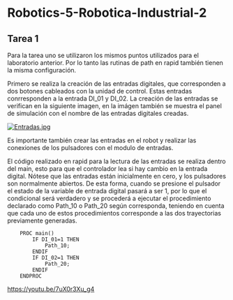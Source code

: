 # Robotics-5-Robotica-Industrial-2

## Tarea 1

Para la tarea uno se utilizaron los mismos puntos utilizados para el laboratorio anterior. Por lo tanto las rutinas de path en rapid también tienen la misma configuración.

Primero se realiza la creación de las entradas digitales, que corresponden a dos botones cableados con la unidad de control. Estas entradas conrresponden a la entrada DI_01 y DI_02. La creación de las entradas se verifican en la siguiente imagen, en la imágen también se muestra el panel de simulación con el nombre de las entradas digitales creadas. 

[![Entradas.jpg](https://i.postimg.cc/FsRWHqB6/Entradas.jpg)](https://postimg.cc/JtfcTTm3)

Es importante también crear las entradas en el robot y realizar las conexiones de los pulsadores con el modulo de entradas.


El código realizado en rapid para la lectura de las entradas se realiza dentro del main, esto para que el controlador lea si hay cambio en la entrada digital.
Nótese que las entradas están inicialmente en cero, y los pulsadores son normalmente abiertos. De esta forma, cuando se presione el pulsador el estado de la variable de entrada digital pasará a ser 1, por lo que el condicional será verdadero y se procederá a ejecutar el procedimiento declarado como Path_10 o Path_20 según corresponda, teniendo en cuenta que cada uno de estos procedimientos corresponde a las dos trayectorias previamente generadas.

``` RAPID
    PROC main()
        IF DI_01=1 THEN
            Path_10;
        ENDIF
        IF DI_02=1 THEN
            Path_20;
        ENDIF
    ENDPROC
```

https://youtu.be/7uX0r3Xu_g4
